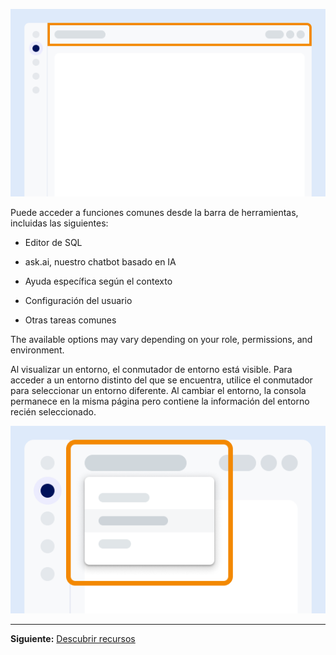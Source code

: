 ![Example showing the location of the toolbar on the screen.](Images/vgh1721089931412.png)

Puede acceder a funciones comunes desde la barra de herramientas, incluidas las siguientes:

-   Editor de SQL

-   ask.ai, nuestro chatbot basado en IA

-   Ayuda específica según el contexto

-   Configuración del usuario

-   Otras tareas comunes

The available options may vary depending on your role, permissions, and environment.

Al visualizar un entorno, el conmutador de entorno está visible. Para acceder a un entorno distinto del que se encuentra, utilice el conmutador para seleccionar un entorno diferente. Al cambiar el entorno, la consola permanece en la misma página pero contiene la información del entorno recién seleccionado.

![Ejemplo que muestra la ubicación del conmutador de entornos en la pantalla.](Images/kzn1721171149686.png)

------------------------------------------------------------------------

**Siguiente:** [Descubrir recursos](xex1721168413281.md)
